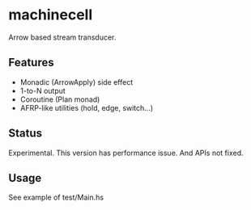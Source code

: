 machinecell
===========

Arrow based stream transducer.

Features
---------------
* Monadic (ArrowApply) side effect
* 1-to-N output
* Coroutine (Plan monad)
* AFRP-like utilities (hold, edge, switch...)

Status
---------------
Experimental.
This version has performance issue.
And APIs not fixed.

Usage
---------------
See example of test/Main.hs

